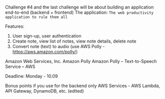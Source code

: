 Challenge #4 and the last challenge will be about building an application end-to-end (backend + frontend)
The application: `The web productivity application to rule them all`

Features:

1. User sign-up, user authentication
2. Create note, view list of notes, view note details, delete note
3. Convert note (text) to audio (use AWS Polly - https://aws.amazon.com/polly/)

Amazon Web Services, Inc.
Amazon Polly
Amazon Polly – Text-to-Speech Service – AWS

Deadline: Monday  - 10.09

Bonus points if you use for the backend only AWS Services - AWS Lambda, API Gateway, DynamoDB, etc. (edited)
